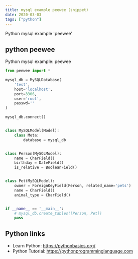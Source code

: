 ```yaml
---
title: mysql example peewee (snippet)
date: 2020-03-03
tags: ["python"]
---
```

Python mysql example 'peewee'


## python peewee

Python mysql example: peewee

```python
from peewee import *

mysql_db = MySQLDatabase(
    'test',
    host='localhost',
    port=3306,
    user='root',
    passwd=''
)

mysql_db.connect()


class MySQLModel(Model):
    class Meta:
        database = mysql_db


class Person(MySQLModel):
    name = CharField()
    birthday = DateField()
    is_relative = BooleanField()


class Pet(MySQLModel):
    owner = ForeignKeyField(Person, related_name='pets')
    name = CharField()
    animal_type = CharField()


if __name__ == '__main__':
    # mysql_db.create_tables([Person, Pet])
    pass


```

## Python links

- Learn Python: https://pythonbasics.org/
- Python Tutorial: https://pythonprogramminglanguage.com
